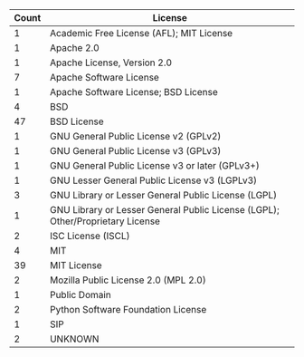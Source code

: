 | Count | License                                                                        |
|-------|--------------------------------------------------------------------------------|
| 1     | Academic Free License (AFL); MIT License                                       |
| 1     | Apache 2.0                                                                     |
| 1     | Apache License, Version 2.0                                                    |
| 7     | Apache Software License                                                        |
| 1     | Apache Software License; BSD License                                           |
| 4     | BSD                                                                            |
| 47    | BSD License                                                                    |
| 1     | GNU General Public License v2 (GPLv2)                                          |
| 1     | GNU General Public License v3 (GPLv3)                                          |
| 1     | GNU General Public License v3 or later (GPLv3+)                                |
| 1     | GNU Lesser General Public License v3 (LGPLv3)                                  |
| 3     | GNU Library or Lesser General Public License (LGPL)                            |
| 1     | GNU Library or Lesser General Public License (LGPL); Other/Proprietary License |
| 2     | ISC License (ISCL)                                                             |
| 4     | MIT                                                                            |
| 39    | MIT License                                                                    |
| 2     | Mozilla Public License 2.0 (MPL 2.0)                                           |
| 1     | Public Domain                                                                  |
| 2     | Python Software Foundation License                                             |
| 1     | SIP                                                                            |
| 2     | UNKNOWN                                                                        |